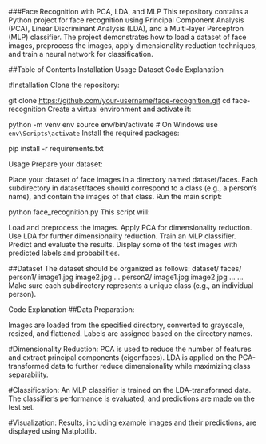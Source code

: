 ###Face Recognition with PCA, LDA, and MLP
This repository contains a Python project for face recognition using Principal Component Analysis (PCA), Linear Discriminant Analysis (LDA), and a Multi-layer Perceptron (MLP) classifier. The project demonstrates how to load a dataset of face images, preprocess the images, apply dimensionality reduction techniques, and train a neural network for classification.

##Table of Contents
Installation
Usage
Dataset
Code Explanation

#Installation
Clone the repository:

git clone https://github.com/your-username/face-recognition.git
cd face-recognition
Create a virtual environment and activate it:

python -m venv env
source env/bin/activate  # On Windows use `env\Scripts\activate`
Install the required packages:

pip install -r requirements.txt

Usage
Prepare your dataset:

Place your dataset of face images in a directory named dataset/faces.
Each subdirectory in dataset/faces should correspond to a class (e.g., a person’s name), and contain the images of that class.
Run the main script:


python face_recognition.py
This script will:

Load and preprocess the images.
Apply PCA for dimensionality reduction.
Use LDA for further dimensionality reduction.
Train an MLP classifier.
Predict and evaluate the results.
Display some of the test images with predicted labels and probabilities.


##Dataset
The dataset should be organized as follows:
dataset/
    faces/
        person1/
            image1.jpg
            image2.jpg
            ...
        person2/
            image1.jpg
            image2.jpg
            ...
        ...
Make sure each subdirectory represents a unique class (e.g., an individual person).

Code Explanation
##Data Preparation:

Images are loaded from the specified directory, converted to grayscale, resized, and flattened.
Labels are assigned based on the directory names.

#Dimensionality Reduction:
PCA is used to reduce the number of features and extract principal components (eigenfaces).
LDA is applied on the PCA-transformed data to further reduce dimensionality while maximizing class separability.

#Classification:
An MLP classifier is trained on the LDA-transformed data.
The classifier’s performance is evaluated, and predictions are made on the test set.

#Visualization:
Results, including example images and their predictions, are displayed using Matplotlib.

